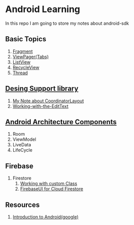 # Android Learning

In this repo I am going to store my notes about android-sdk

## Basic Topics

1. [Fragment](fragment/)
1. [ViewPager(Tabs)](fragment/#basic-viewpager)
1. [ListView](listview/)
1. [RecycleView](recycleview/)
1. [Thread](thread/)


## [Desing Support library](https://guides.codepath.com/android/Design-Support-Library)
1. [My Note about CoordinatorLayout](toolbar-navigation/toolbar_scroll.md)
1. [Working-with-the-EditText](https://github.com/codepath/android_guides/wiki/Working-with-the-EditText)


## [Android Architecture Components](https://developer.android.com/topic/libraries/architecture/index.html)

1. Room
1. ViewModel
1. LiveData
1. LifeCycle


## Firebase

1. Firestore
    1. [Working with custom Class](firebase/firestore.md)
    1. [FirebaseUI for Cloud Firestore](https://github.com/firebase/FirebaseUI-Android/blob/master/firestore/README.md)


## Resources

1. [Introduction to Android(google)](https://developer.android.com/guide/index.html)
